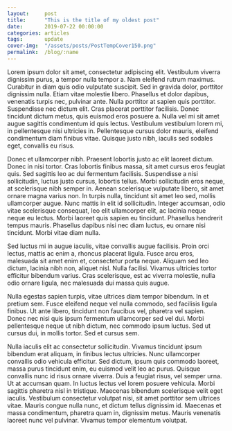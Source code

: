 ```yaml
---
layout:     post
title:      "This is the title of my oldest post"
date:       2019-07-22 00:00:00
categories: articles
tags:       update
cover-img:  "/assets/posts/PostTempCover150.png"
permalink:  /blog/:name
---
```

Lorem ipsum dolor sit amet, consectetur adipiscing elit. Vestibulum viverra dignissim purus, a tempor nulla tempor a. Nam eleifend rutrum maximus. Curabitur in diam quis odio vulputate suscipit. Sed in gravida dolor, porttitor dignissim nulla. Etiam vitae molestie libero. Phasellus et dolor dapibus, venenatis turpis nec, pulvinar ante. Nulla porttitor at sapien quis porttitor. Suspendisse nec dictum elit. Cras placerat porttitor facilisis. Donec tincidunt dictum metus, quis euismod eros posuere a. Nulla vel mi sit amet augue sagittis condimentum id quis lectus. Vestibulum vestibulum lorem mi, in pellentesque nisi ultricies in. Pellentesque cursus dolor mauris, eleifend condimentum diam finibus vitae. Quisque justo nibh, iaculis sed sodales eget, convallis eu risus.

Donec et ullamcorper nibh. Praesent lobortis justo ac elit laoreet dictum. Donec in nisi tortor. Cras lobortis finibus massa, sit amet cursus eros feugiat quis. Sed sagittis leo ac dui fermentum facilisis. Suspendisse a nisi sollicitudin, luctus justo cursus, lobortis tellus. Morbi sollicitudin eros neque, at scelerisque nibh semper in. Aenean scelerisque vulputate libero, sit amet ornare magna varius non. In turpis nulla, tincidunt sit amet leo sed, mollis ullamcorper augue. Nunc mattis in elit id sollicitudin. Integer accumsan, odio vitae scelerisque consequat, leo elit ullamcorper elit, ac lacinia neque neque eu lectus. Morbi laoreet quis sapien eu tincidunt. Phasellus hendrerit tempus mauris. Phasellus dapibus nisi nec diam luctus, eu ornare nisi tincidunt. Morbi vitae diam nulla.

Sed luctus mi in augue iaculis, vitae convallis augue facilisis. Proin orci lectus, mattis ac enim a, rhoncus placerat ligula. Fusce arcu eros, malesuada sit amet enim et, consectetur porta neque. Aliquam sed leo dictum, lacinia nibh non, aliquet nisl. Nulla facilisi. Vivamus ultricies tortor efficitur bibendum varius. Cras scelerisque, est ac viverra molestie, nulla odio ornare ligula, nec malesuada dui massa quis augue.

Nulla egestas sapien turpis, vitae ultrices diam tempor bibendum. In et pretium sem. Fusce eleifend neque vel nulla commodo, sed facilisis ligula finibus. Ut ante libero, tincidunt non faucibus vel, pharetra vel sapien. Donec nec nisi quis ipsum fermentum ullamcorper sed vel dui. Morbi pellentesque neque ut nibh dictum, nec commodo ipsum luctus. Sed ut cursus dui, in mollis tortor. Sed et cursus sem.

Nulla iaculis elit ac consectetur sollicitudin. Vivamus tincidunt ipsum bibendum erat aliquam, in finibus lectus ultricies. Nunc ullamcorper convallis odio vehicula efficitur. Sed dictum, ipsum quis commodo laoreet, massa purus tincidunt enim, eu euismod velit leo ac purus. Quisque convallis nunc id risus ornare viverra. Duis a feugiat risus, vel semper urna. Ut at accumsan quam. In luctus lectus vel lorem posuere vehicula. Morbi sagittis pharetra nisl in tristique. Maecenas bibendum scelerisque velit eget iaculis. Vestibulum consectetur volutpat nisi, sit amet porttitor sem ultrices vitae. Mauris congue nulla nunc, et dictum tellus dignissim id. Maecenas et massa condimentum, pharetra quam in, dignissim metus. Mauris venenatis laoreet nunc vel pulvinar. Vivamus tempor elementum volutpat.